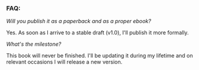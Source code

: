 
### FAQ:

*Will you publish it as a paperback and as a proper ebook?*

Yes. As soon as I arrive to a stable draft (v1.0), I'll publish it more formally.

*What's the milestone?*

This book will never be finished. I'll be updating it during my lifetime and on relevant occasions I will release a new version.